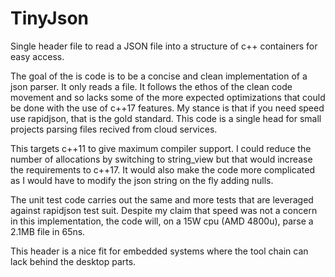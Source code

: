 # TinyJson
Single header file to read a JSON file into a structure of c++ containers for easy access.

The goal of the is code is to be a concise and clean implementation of a json parser. It only reads a file.
It follows the ethos of the clean code movement and so lacks some of the more expected optimizations that could be done with the use of c++17 features.
My stance is that if you need speed use rapidjson, that is the gold standard. This code is a single head for small projects parsing files recived from cloud services.

This targets c++11 to give maximum compiler support.
I could reduce the number of allocations by switching to string_view but that would increase the requirements to c++17. 
It would also make the code more complicated as I would have to modify the json string on the fly adding nulls.

The unit test code carries out the same and more tests that are leveraged against rapidjson test suit.
Despite my claim that speed was not a concern in this implementation, the code will, on a 15W cpu (AMD 4800u), parse a 2.1MB file in 65ns.

This header is a nice fit for embedded systems where the tool chain can lack behind the desktop parts.

